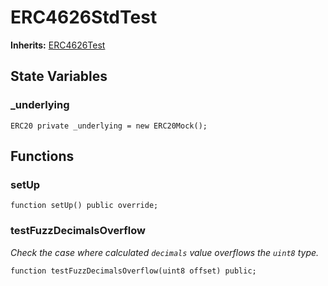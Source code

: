 # ERC4626StdTest
**Inherits:**
[ERC4626Test](/lib/solady/test/ERC4626.t.sol/contract.ERC4626Test.md)


## State Variables
### _underlying

```solidity
ERC20 private _underlying = new ERC20Mock();
```


## Functions
### setUp


```solidity
function setUp() public override;
```

### testFuzzDecimalsOverflow

*Check the case where calculated `decimals` value overflows the `uint8` type.*


```solidity
function testFuzzDecimalsOverflow(uint8 offset) public;
```

